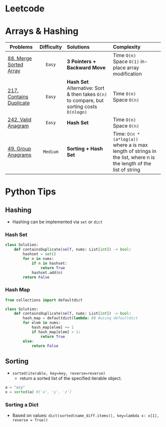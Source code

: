 # Leetcode

# Arrays & Hashing

| Problems   | Difficulty |     Solutions      |  Complexity |
|----------  |:----------:|:-------------------|:-------------|
|[88. Merge Sorted Array](https://leetcode.com/problems/merge-sorted-array/)|`Easy`| **3 Pointers + Backward Move** | Time `O(n)`<br> Space `O(1)` in-place array modification|
|[217. Contains Duplicate](https://leetcode.com/problems/contains-duplicate/)|`Easy`| **Hash Set** <br> Alternative: Sort & then takes `O(n)` to compare, but sorting costs `O(nlogn)` | Time `O(n)`<br> Space `O(n)`|
|[242. Valid Anagram](https://leetcode.com/problems/valid-anagram/)|`Easy`| **Hash Set** |Time `O(n)`<br> Space `O(n)`|
|[49. Group Anagrams](https://leetcode.com/problems/group-anagrams/)|`Medium`|**Sorting + Hash Set** |Time: `O(n * (a*log(a))` <br>where a is max length of strings in the list, where n is the length of the list of string |

# Python Tips
## Hashing
- Hashing can be implemented via `set` or `dict`
### Hash Set
```Python
class Solution:
    def containsDuplicate(self, nums: List[int]) -> bool:
        hashset = set()
        for n in nums:
            if n in hashset:
                return True
            hashset.add(n)
        return False
```
### Hash Map
```Python
from collections import defaultdict

class Solution:
    def containsDuplicate(self, nums: List[int]) -> bool:
        hash_map = defaultdict(lambda: 0) #using defaultdict
        for elem in nums:
            hash_map[elem] += 1
            if hash_map[elem] > 1:
                return True
        else:
            return False
```
## Sorting
- `sorted(iterable, key=key, reverse=reverse)`
    - return a sorted list of the specified iterable object.
    
```Python
a = "azy"
x = sorted(a) #['a', 'y', 'z']
```
### Sorting a Dict
- Based on values: `dict(sorted(name_diff.items(), key=lambda x: x[1], reverse = True))`

